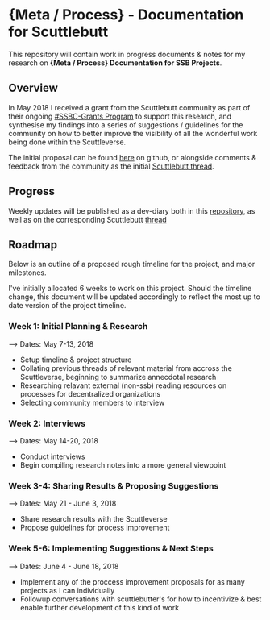 {Meta / Process} - Documentation for Scuttlebutt
================================================

This repository will contain work in progress documents & notes for my research on **{Meta / Process} Documentation for SSB Projects**.

## Overview

In May 2018 I received a grant from the Scuttlebutt community as part of their ongoing [#SSBC-Grants Program](https://github.com/ssbc/grants-process) to support this research, and synthesise my findings into a series of suggestions / guidelines for the community on how to better improve the visibility of all the wonderful work being done within the Scuttleverse.

The initial proposal can be found [here](proposal.md) on github, or alongside comments & feedback from the community as the initial [Scuttlebutt thread](https://viewer.scuttlebot.io/%25pQsAJUruiVGvktcscF0xOi6eOd0TTtTkbqo%2FegbMH0M%3D.sha256).

## Progress

Weekly updates will be published as a dev-diary both in this [repository](dev-diary.md), as well as on the corresponding Scuttlebutt [thread](viewer.scuttlebutt.io)

## Roadmap

Below is an outline of a proposed rough timeline for the project, and major milestones.

I've initially allocated 6 weeks to work on this project. Should the timeline change, this document will be updated accordingly to reflect the most up to date version of the project timeline.

### Week 1: Initial Planning & Research

--> Dates: May 7-13, 2018

- Setup timeline & project structure
- Collating previous threads of relevant material from accross the Scuttleverse, beginning to summarize annecdotal research
- Researching relavant external (non-ssb) reading resources on processes for decentralized organizations
- Selecting community members to interview

### Week 2: Interviews

--> Dates: May 14-20, 2018

- Conduct interviews
- Begin compiling research notes into a more general viewpoint

### Week 3-4: Sharing Results & Proposing Suggestions

--> Dates: May 21 - June 3, 2018

- Share research results with the Scuttleverse
- Propose guidelines for process improvement

### Week 5-6: Implementing Suggestions & Next Steps

--> Dates: June 4 - June 18, 2018

- Implement any of the proccess improvement proposals for as many projects as I can individually
- Followup conversations with scuttlebutter's for how to incentivize & best enable further development of this kind of work
